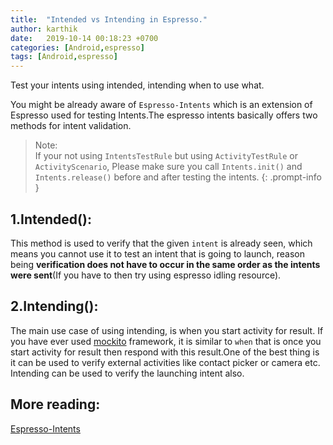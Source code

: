 ```yaml
---
title:  "Intended vs Intending in Espresso."
author: karthik
date:   2019-10-14 00:18:23 +0700
categories: [Android,espresso]
tags: [Android,espresso]
---
```

Test your intents using intended, intending when to use what.

You might be already aware of `Espresso-Intents` which is an extension of Espresso used for testing Intents.The espresso intents basically offers two methods for intent validation.

>Note:<br/> If your not using `IntentsTestRule` but using `ActivityTestRule` or `ActivityScenario`, Please make sure you call `Intents.init()` and `Intents.release()` before and after testing the intents.
{: .prompt-info }


## 1.Intended():<br/>
This method is used to verify that the given `intent` is already seen, which means you cannot use it to test an intent that is going to launch, reason being  **verification does not have to occur in the same order as the intents were sent**(If you have to then try using espresso idling resource).

## 2.Intending():<br/>
The main use case of using intending, is when you start activity for result. If you have ever used [mockito](https://github.com/mockito/mockito) framework, it is similar to `when` that is once you start activity for result then respond with this result.One of the best thing is it can be used to verify external activities like contact picker or camera etc. Intending can be used to verify the launching intent also.


## More reading:
[Espresso-Intents](https://developer.android.com/training/testing/espresso/intents)
